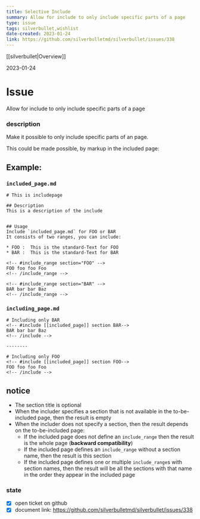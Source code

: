 ```yaml
---
title: Selective Include
summary: Allow for include to only include specific parts of a page
type: issue
tags: silverbullet,wishlist
date-created: 2023-01-24
link: https://github.com/silverbulletmd/silverbullet/issues/338
---
```

[[silverbullet|Overview]]

2023-01-24

# Issue
Allow for include to only include specific parts of a page

### description
Make it possible to only include specific parts of an page.

This could be made possible, by markup in the included page:

## Example:
### `included_page.md`
```
# This is includepage

## Description
This is a description of the include


## Usage
Include `included_page.md` for FOO or BAR
It consists of two ranges, you can include:

* FOO :  This is the standard-Text for FOO
* BAR :  This is the standard-Text for BAR

<!-- #include_range section="FOO" -->
FOO foo foo Foo
<!-- /include_range -->

<!-- #include_range section="BAR" -->
BAR bar bar Baz
<!-- /include_range -->

```

### `including_page.md`
```
# Including only BAR
<!-- #include [[included_page]] section BAR-->
BAR bar bar Baz
<!-- /include -->

--------

# Including only FOO
<!-- #include [[included_page]] section FOO-->
FOO foo foo Foo
<!-- /include -->

```


## notice
* The section title is optional
* When the includer specifies a section that is not available in the to-be-included page, then the result is empty
* When the includer does not specify a section, then the result depends on the to-be-included page:
  * If the included page does not define an `include_range` then the result is the whole page (**backward compatibility**)
  * If the included page defines an `include_range` without a section name, then the result is this section
  * If the included page defines one or multiple `include_range`s with section names, then the result will be all the sections with that name in the order they appear in the included page

### state
* [x] open ticket on github
* [x] document link: https://github.com/silverbulletmd/silverbullet/issues/338